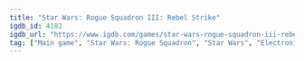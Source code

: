 ```yaml
---
title: "Star Wars: Rogue Squadron III: Rebel Strike"
igdb_id: 4182
igdb_url: "https://www.igdb.com/games/star-wars-rogue-squadron-iii-rebel-strike"
tag: ["Main game", "Star Wars: Rogue Squadron", "Star Wars", "Electronic Arts", "LucasArts", "Factor 5", "Shooter", "Simulator", "Adventure", "Arcade", "Single player", "Co-operative", "Split screen", "Third person", "Action", "Science fiction"]
---
```

